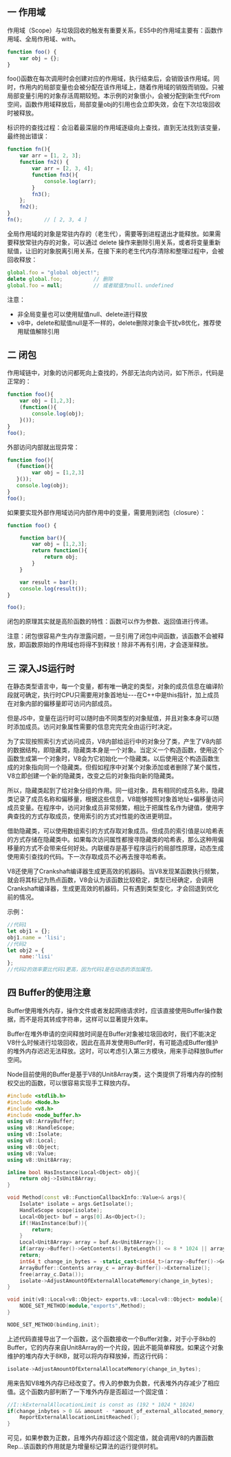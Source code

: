 ## 一 作用域

作用域（Scope）与垃圾回收的触发有重要关系，ES5中的作用域主要有：函数作用域、全局作用域、with。  

```js
function foo() {
    var obj = {};
}
```

foo()函数在每次调用时会创建对应的作用域，执行结束后，会销毁该作用域。同时，作用内的局部变量也会被分配在该作用域上，随着作用域的销毁而销毁。只被局部变量引用的对象存活周期较短。本示例的对象很小，会被分配到新生代From空间，函数作用域释放后，局部变量obj的引用也会立即失效，会在下次垃圾回收时被释放。  

标识符的查找过程：会沿着最深层的作用域逐级向上查找，直到无法找到该变量，最终抛出错误：
```js
function fn(){
    var arr = [1, 2, 3];
    function fn2() {
        var arr = [2, 3, 4];
        function fn3(){
            console.log(arr);
        }
        fn3();
    };
    fn2();
}
fn();       // [ 2, 3, 4 ]
```

全局作用域的对象是常驻内存的（老生代），需要等到进程退出才能释放。如果需要释放常驻内存的对象，可以通过 delete 操作来删除引用关系，或者将变量重新赋值，让旧的对象脱离引用关系，在接下来的老生代内存清除和整理过程中，会被回收释放：
```js
global.foo = "global object!";
delete global.foo;          // 删除
global.foo = null;          // 或者赋值为null、undefined
```

注意：
- 非全局变量也可以使用赋值null、delete进行释放
- v8中，delete和赋值null是不一样的，delete删除对象会干扰v8优化，推荐使用赋值解除引用

## 二 闭包

作用域链中，对象的访问都死向上查找的，外部无法向内访问，如下所示，代码是正常的：
```js
function foo(){
    var obj = [1,2,3];
    (function(){
        console.log(obj);
    }());
}
foo();
```

外部访问内部就出现异常：
```js
function foo(){
   (function(){
        var obj = [1,2,3]
   }());
   console.log(obj);
}
foo();
```

如果要实现外部作用域访问内部作用中的变量，需要用到闭包（closure）：
```js
function foo() {

    function bar(){
        var obj = [1,2,3];
        return function(){
            return obj;
        }
    }

    var result = bar();
    console.log(result());
}

foo();
```

闭包的原理其实就是高阶函数的特性：函数可以作为参数、返回值进行传递。  

注意：闭包很容易产生内存泄露问题，一旦引用了闭包中间函数，该函数不会被释放，即函数原始的作用域也将得不到释放！除非不再有引用，才会逐渐释放。  

## 三 深入JS运行时

在静态类型语言中，每一个变量，都有唯一确定的类型，对象的成员信息在编译阶段就可确定，执行时CPU只需要用对象首地址---在C++中是this指针，加上成员在对象内部的偏移量即可访问内部成员。  

但是JS中，变量在运行时可以随时由不同类型的对象赋值，并且对象本身可以随时添加成员。访问对象属性需要的信息完完完全由运行时决定。  

为了实现按照索引方式访问成员，V8内部给运行中的对象分了类，产生了V8内部的数据结构，即隐藏类，隐藏类本身是一个对象。当定义一个构造函数，使用这个函数生成第一个对象时，V8会为它初始化一个隐藏类。以后使用这个构造函数生成的对象指向同一个隐藏类。但假如程序中对某个对象添加或者删除了某个属性，V8立即创建一个新的隐藏类，改变之后的对象指向新的隐藏类。  

所以，隐藏类起到了给对象分组的作用。同一组对象，具有相同的成员名称，隐藏类记录了成员名称和偏移量，根据这些信息，V8能够按照对象首地址+偏移量访问成员变量。在程序中，访问对象成员非常频繁，相比于把属性名作为键值，使用字典查找的方式存取成员，使用索引的方式对性能的改进更明显。 

借助隐藏类，可以使用数组索引的方式存取对象成员。但成员的索引值是以哈希表的方式存储在隐藏类中。如果每次访问属性都搜寻隐藏类的哈希表，那么这种用偏移量的方式不会带来任何好处。内联缓存是基于程序运行的局部性原理，动态生成使用索引查找的代码。下一次存取成员不必再去搜寻哈希表。  

V8还使用了Crankshaft编译器生成更高效的机器码。当V8发现某函数执行频繁，就会将其标记为热点函数，V8会认为该函数比较稳定，类型已经确定，会调用Crankshaft编译器，生成更高效的机器码，只有遇到类型变化，才会回退到优化前的情况。  

示例：
```JavaScript
//代码1
let obj1 = {};
obj1.name = 'lisi';
//代码2
let obj2 = {
    name:'lisi'
};
//代码2的效率要比代码1更高，因为代码1是在动态的添加属性。
```

## 四 Buffer的使用注意

Buffer使用堆外内存，操作文件或者发起网络请求时，应该直接使用Buffer操作数据，而不是将其转成字符串，这样可以显著提升效率。  

Buffer在堆外申请的空间释放时间是在Buffer对象被垃圾回收时，我们不能决定V8什么时候进行垃圾回收，因此在高并发使用Buffer时，有可能造成Buffer维护的堆外内存迟迟无法释放。这时，可以考虑引入第三方模块，用来手动释放Buffer空间。  

Node目前使用的Buffer是基于V8的Unit8Array类，这个类提供了将堆内存的控制权交出的函数，可以很容易实现手工释放内存。
```c++
#include <stdlib.h>
#include <Node.h>
#include <v8.h>
#include <node_buffer.h>
using v8::ArrayBuffer;
using v8::HandleScope;
using v8::Isolate;
using v8::Local;
using v8::Object;
using v8::Value;
using v8::Unit8Array;

inline bool HasInstance(Local<Object> obj){
    return obj->IsUnit8Array;
}

void Method(const v8::FunctionCallbackInfo::Value>& args){
    Isolate* isolate = args.GetIsolate();
    HandleScope scope(isolate);
    Local<Object> buf = args[0].As<Object>();
    if(!HasInstance(buf)){
        return;
    }
    Local<Unit8Array> array = buf.As<Unit8Array>();
    if(array->Buffer()->GetContents().ByteLength() <= 8 * 1024 || array->Buffer()->IsExternal)
    return;
    int64_t change_in_bytes = -static_cast<int64_t>(array->Buffer()->GetContents().ByteLength());
    ArrayBuffer::Contents array_c = array-Buffer()->Externalize();
    free(array_c.Data());
    isolate->AdjustAmountOfExternalAllocateMemory(change_in_bytes);
}

void init(v8::Local<v8::Object> exports,v8::Local<v8::Object> module){
    NODE_SET_METHOD(module,"exports",Method);
}

NODE_SET_METHOD(binding,init);
```

上述代码直接导出了一个函数，这个函数接收一个Buffer对象，对于小于8kb的Buffer，它的内存来自Unit8Array的一个片段，因此不能简单释放。如果这个对象维护的堆内存大于8KB，就可以将内存释放掉，而这行代码：
```c++
isolate->AdjustAmountOfExternalAllocateMemory(change_in_bytes);
```

用来告知V8堆外内存已经改变了。传入的参数为负数，代表堆外内存减少了相应值。这个函数内部判断了一下堆外内存是否超过一个固定值：
```c++
//I::kExternalAllocationLimit is const as (192 * 1024 * 1024)
if(change_inbytes > 0 && amount - *amount_of_external_allocated_memory_at_last_global_gc > I::kExternalAllocationLimit){
    ReportExternalAllocationLimitReached();
}
```

可见，如果参数为正数，且堆外内存超过这个固定值，就会调用V8的内置函数Rep...该函数的作用就是为增量标记算法的运行提供时机。